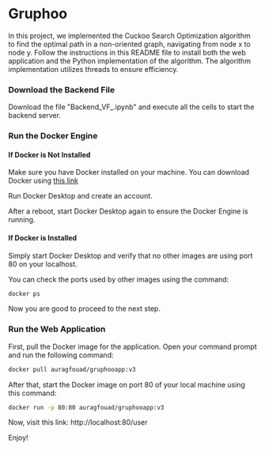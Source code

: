 # Gruphoo

In this project, we implemented the Cuckoo Search Optimization algorithm to find the optimal path in a non-oriented graph, navigating from node x to node y. Follow the instructions in this README file to install both the web application and the Python implementation of the algorithm. The algorithm implementation utilizes threads to ensure efficiency.

### Download the Backend File

Download the file "Backend_VF_.ipynb" and execute all the cells to start the backend server.

### Run the Docker Engine

#### If Docker is Not Installed

Make sure you have Docker installed on your machine. You can download Docker using [this link](https://www.docker.com/)

Run Docker Desktop and create an account.

After a reboot, start Docker Desktop again to ensure the Docker Engine is running.

#### If Docker is Installed

Simply start Docker Desktop and verify that no other images are using port 80 on your localhost.

You can check the ports used by other images using the command: 
```bash
docker ps
```

Now you are good to proceed to the next step.

### Run the Web Application

First, pull the Docker image for the application. Open your command prompt and run the following command: 
```bash
docker pull auragfouad/gruphooapp:v3
```

After that, start the Docker image on port 80 of your local machine using this command:
```bash
docker run -p 80:80 auragfouad/gruphooapp:v3
```

Now, visit this link: http://localhost:80/user

Enjoy!
